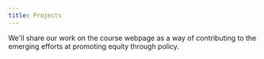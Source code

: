 ```yaml
---
title: Projects
---
```


We'll share our work on the course webpage as a way of contributing to the emerging efforts at promoting equity through policy.
